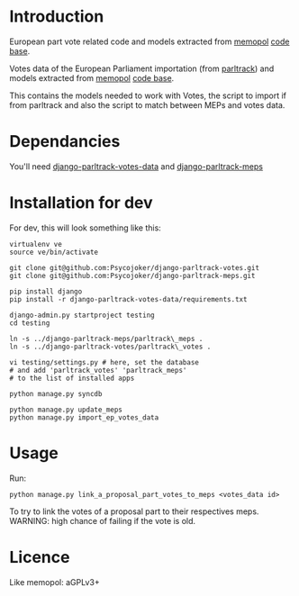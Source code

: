 Introduction
============

European part vote related code and models extracted from [memopol](https://memopol.lqdn.fr) [code base](https://gitorious.org/memopol2-0).

Votes data of the European Parliament importation (from [parltrack](https://parltrack.euwiki.org)) and models extracted from [memopol](https://memopol.lqdn.fr) [code base](https://gitorious.org/memopol2-0).

This contains the models needed to work with Votes, the script to import if from parltrack and also the script to match between MEPs and votes data.

Dependancies
============

You'll need [django-parltrack-votes-data](https://github.com/Psycojoker/django-parltrack-votes-data) and [django-parltrack-meps](https://github.com/Psycojoker/django-parltrack-meps)

Installation for dev
====================

For dev, this will look something like this:

    virtualenv ve
    source ve/bin/activate

    git clone git@github.com:Psycojoker/django-parltrack-votes.git
    git clone git@github.com:Psycojoker/django-parltrack-meps.git

    pip install django
    pip install -r django-parltrack-votes-data/requirements.txt

    django-admin.py startproject testing
    cd testing

    ln -s ../django-parltrack-meps/parltrack\_meps .
    ln -s ../django-parltrack-votes/parltrack\_votes .

    vi testing/settings.py # here, set the database
    # and add 'parltrack_votes' 'parltrack_meps'
    # to the list of installed apps

    python manage.py syncdb

    python manage.py update_meps
    python manage.py import_ep_votes_data

Usage
=====

Run:

    python manage.py link_a_proposal_part_votes_to_meps <votes_data id>

To try to link the votes of a proposal part to their respectives meps. WARNING: high chance of failing if the vote is old.

Licence
=======

Like memopol: aGPLv3+
